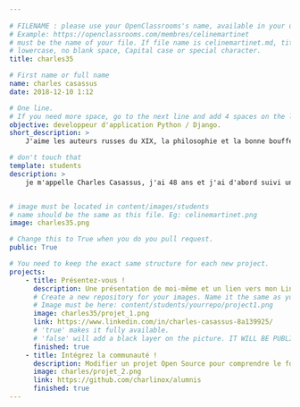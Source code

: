 ```yaml
---
                 
# FILENAME : please use your OpenClassrooms's name, available in your url.
# Example: https://openclassrooms.com/membres/celinemartinet
# must be the name of your file. If file name is celinemartinet.md, title is celinemartinet.
# lowercase, no blank space, Capital case or special character.
title: charles35

# First name or full name
name: charles casassus
date: 2018-12-10 1:12

# One line.
# If you need more space, go to the next line and add 4 spaces on the left, as in 'description'.
objective: developpeur d'application Python / Django.
short_description: >
    J'aime les auteurs russes du XIX, la philosophie et la bonne bouffe.

# don't touch that
template: students
description: >
    je m'appelle Charles Casassus, j'ai 48 ans et j'ai d'abord suivi une formation en psychologie sociale et industrielle. Passionné d'informatique depuis longtemps, je viens de commencer le DA Python aprés un passage par le CNAM pour compléter ma culture générale (hard et soft) ainsi que le parcours de base OC (html, CSS, PHP, javascript) avant d'attaquer ce langage de haut niveau. Jusqu'à maintenant je kiff OC !


# image must be located in content/images/students
# name should be the same as this file. Eg: celinemartinet.png
image: charles35.png

# Change this to True when you do you pull request.
public: True

# You need to keep the exact same structure for each new project.
projects:
    - title: Présentez-vous !
      description: Une présentation de moi-même et un lien vers mon LinkedIn.
      # Create a new repository for your images. Name it the same as your nickname and profile picture.
      # Image must be here: content/students/yourrepo/project1.png
      image: charles35/projet_1.png
      link: https://www.linkedin.com/in/charles-casassus-8a139925/
      # 'true' makes it fully available.
      # 'false' will add a black layer on the picture. IT WILL BE PUBLIC!
      finished: true
    - title: Intégrez la communauté !
      description: Modifier un projet Open Source pour comprendre le fonctionnement de Git, de Github et des pull requests.
      image: charles/projet_2.png
      link: https://github.com/charlinox/alumnis
      finished: true
---
```


